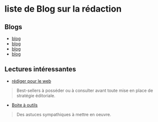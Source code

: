# liste de Blog sur la rédaction

## Blogs
- [blog](https://www.google.com)
- [blog](https://www.google.com)
- [blog](https://www.google.com)
- [blog](https://www.google.com)
## Lectures intéressantes
- [rédiger pour le web](https://www.amazon.fr/Bien-rédiger-pour-Web-référencement-ebook/dp/B073GC432J/ref=sr_1_1?dchild=1&keywords=rediger+pour+le+web&qid=1590659310&sr=8-1)
>Best-sellers à posséder ou à consulter avant toute mise en place de stratégie éditoriale.
- [Boite à outils](https://www.amazon.fr/boîte-outils-Ecrire-Boîte-Outils-ebook/dp/B07R5TGM1K/ref=sr_1_2?dchild=1&keywords=rediger+pour+le+web&qid=1590659310&sr=8-2)
 >Des astuces sympathiques à mettre en oeuvre. 
